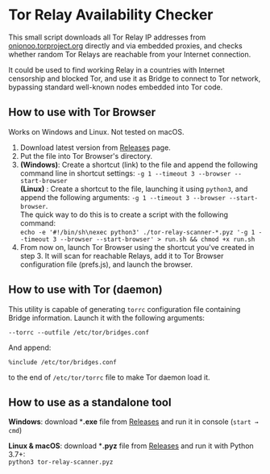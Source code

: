 Tor Relay Availability Checker
==============================

This small script downloads all Tor Relay IP addresses from [onionoo.torproject.org](https://onionoo.torproject.org/) directly and via embedded proxies, and checks whether random Tor Relays are reachable from your Internet connection.

It could be used to find working Relay in a countries with Internet censorship and blocked Tor, and use it as Bridge to connect to Tor network, bypassing standard well-known nodes embedded into Tor code.

## How to use with Tor Browser

Works on Windows and Linux. Not tested on macOS.

1. Download latest version from [Releases](https://github.com/ValdikSS/tor-relay-scanner/releases) page.
2. Put the file into Tor Browser's directory.
3. **(Windows)**: Create a shortcut (link) to the file and append the following command line in shortcut settings: `-g 1 --timeout 3 --browser --start-browser`  
   **(Linux)** : Create a shortcut to the file, launching it using `python3`, and append the following arguments: `-g 1 --timeout 3 --browser --start-browser`.  
   The quick way to do this is to create a script with the following command:  
   `echo -e '#!/bin/sh\nexec python3' ./tor-relay-scanner-*.pyz '-g 1 --timeout 3 --browser --start-browser' > run.sh && chmod +x run.sh`
4. From now on, launch Tor Browser using the shortcut you've created in step 3. It will scan for reachable Relays, add it to Tor Browser configuration file (prefs.js), and launch the browser.


## How to use with Tor (daemon)

This utility is capable of generating `torrc` configuration file containing Bridge information. Launch it with the following arguments:

`--torrc --outfile /etc/tor/bridges.conf`

And append:

`%include /etc/tor/bridges.conf`

to the end of `/etc/tor/torrc` file to make Tor daemon load it.


## How to use as a standalone tool

**Windows**: download ***.exe** file from [Releases](https://github.com/ValdikSS/tor-relay-scanner/releases) and run it in console (`start → cmd`)

**Linux & macOS**: download ***.pyz** file from [Releases](https://github.com/ValdikSS/tor-relay-scanner/releases) and run it with Python 3.7+:  
`python3 tor-relay-scanner.pyz`
